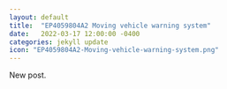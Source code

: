 ```yaml
---
layout: default
title:  "EP4059804A2 Moving vehicle warning system"
date:   2022-03-17 12:00:00 -0400
categories: jekyll update
icon: "EP4059804A2-Moving-vehicle-warning-system.png"
---
```

New post.